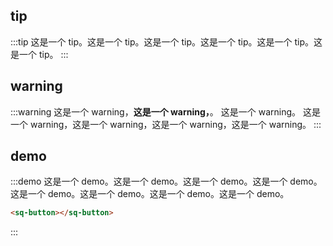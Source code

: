 ## tip

:::tip
这是一个 tip。这是一个 tip。这是一个 tip。这是一个 tip。这是一个 tip。这是一个 tip。
:::

## warning

:::warning
这是一个 warning，**这是一个 warning，**。
这是一个 warning。
这是一个 warning，这是一个 warning，这是一个 warning，这是一个 warning。
:::

## demo

:::demo 这是一个 demo。这是一个 demo。这是一个 demo。这是一个 demo。这是一个 demo。这是一个 demo。这是一个 demo。这是一个 demo。

```html
<sq-button></sq-button>
```

:::
